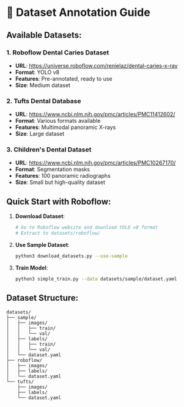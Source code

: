 
# 🦷 Dataset Annotation Guide

## Available Datasets:

### 1. Roboflow Dental Caries Dataset
- **URL**: https://universe.roboflow.com/renielaz/dental-caries-x-ray
- **Format**: YOLO v8
- **Features**: Pre-annotated, ready to use
- **Size**: Medium dataset

### 2. Tufts Dental Database
- **URL**: https://www.ncbi.nlm.nih.gov/pmc/articles/PMC11412602/
- **Format**: Various formats available
- **Features**: Multimodal panoramic X-rays
- **Size**: Large dataset

### 3. Children's Dental Dataset
- **URL**: https://www.ncbi.nlm.nih.gov/pmc/articles/PMC10267170/
- **Format**: Segmentation masks
- **Features**: 100 panoramic radiographs
- **Size**: Small but high-quality dataset

## Quick Start with Roboflow:

1. **Download Dataset**:
   ```bash
   # Go to Roboflow website and download YOLO v8 format
   # Extract to datasets/roboflow/
   ```

2. **Use Sample Dataset**:
   ```bash
   python3 download_datasets.py --use-sample
   ```

3. **Train Model**:
   ```bash
   python3 simple_train.py --data datasets/sample/dataset.yaml
   ```

## Dataset Structure:
```
datasets/
├── sample/
│   ├── images/
│   │   ├── train/
│   │   └── val/
│   ├── labels/
│   │   ├── train/
│   │   └── val/
│   └── dataset.yaml
├── roboflow/
│   ├── images/
│   ├── labels/
│   └── dataset.yaml
└── tufts/
    ├── images/
    ├── labels/
    └── dataset.yaml
```
